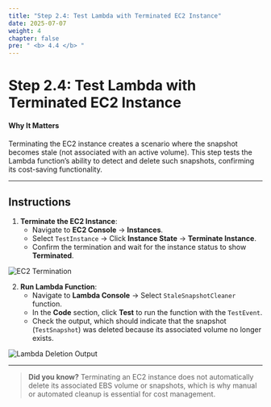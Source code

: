 ```yaml
---
title: "Step 2.4: Test Lambda with Terminated EC2 Instance"
date: 2025-07-07
weight: 4
chapter: false
pre: " <b> 4.4 </b> "
---
```



# Step 2.4: Test Lambda with Terminated EC2 Instance

#### Why It Matters

Terminating the EC2 instance creates a scenario where the snapshot becomes stale (not associated with an active volume). This step tests the Lambda function’s ability to detect and delete such snapshots, confirming its cost-saving functionality.

---

## Instructions

1. **Terminate the EC2 Instance**:
   - Navigate to **EC2 Console** → **Instances**.
   - Select `TestInstance` → Click **Instance State** → **Terminate Instance**.
   - Confirm the termination and wait for the instance status to show **Terminated**.

![EC2 Termination](../images/ec2_termination.png?featherlight=false&width=90pc)

2. **Run Lambda Function**:
   - Navigate to **Lambda Console** → Select `StaleSnapshotCleaner` function.
   - In the **Code** section, click **Test** to run the function with the `TestEvent`.
   - Check the output, which should indicate that the snapshot (`TestSnapshot`) was deleted because its associated volume no longer exists.

![Lambda Deletion Output](../images/lambda_deletion_output.png?featherlight=false&width=90pc)

---

> **Did you know?** Terminating an EC2 instance does not automatically delete its associated EBS volume or snapshots, which is why manual or automated cleanup is essential for cost management.